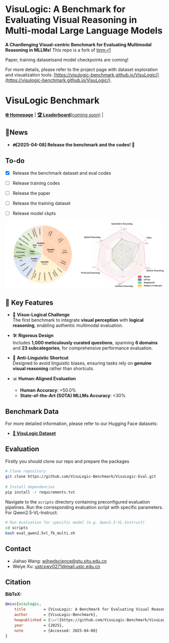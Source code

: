 # VisuLogic: A Benchmark for Evaluating Visual Reasoning in Multi-modal Large Language Models

**A Chanllenging Visual-centric Benchmark for Evaluating Multimodal Reasoning in MLLMs!**
This repo is a fork of [lmm-r1](https://github.com/TideDra/lmm-r1)


Paper, training datasetsand model checkpoints are coming!

For more details, please refer to the project page with dataset exploration and visualization tools: [https://visulogic-benchmark.github.io/VisuLogic/](https://visulogic-benchmark.github.io/VisuLogic/).

# VisuLogic Benchmark

[**🌐 Homepage**](https://visulogic-benchmark.github.io/VisuLogic) | [**🏆 Leaderboard**(coming soon)](https://visulogic-benchmark.github.io/VisuLogic/) |



## 🔔News

- **🔥[2025-04-08] Release the benchmark and the codes! 🚀**
## To-do
- [x] Release the benchmark dataset and eval codes
- [ ] Release training codes
- [ ] Release the paper
- [ ] Release the training dataset
- [ ] Release model ckpts


![Overview](assets/overview4.png)

## 🌟 Key Features

- 🚀 **Visuo-Logical Challenge**  
  The first benchmark to integrate **visual perception** with **logical reasoning**, enabling authentic multimodal evaluation.
  
- 🛠️ **Rigorous Design**  
  Includes **1,000 meticulously curated questions**, spanning **6 domains** and **23 subcategories**, for comprehensive performance evaluation.
  
- 📝 **Anti-Linguistic Shortcut**  
  Designed to avoid linguistic biases, ensuring tasks rely on **genuine visual reasoning** rather than shortcuts.

- 📊 **Human-Aligned Evaluation**  
  - **Human Accuracy**: >50.0%  
  - **State-of-the-Art (SOTA) MLLMs Accuracy**: <30%

## Benchmark Data

For more detailed information, please refer to our Hugging Face datasets:

- [**🤗 VisuLogic Dataset**](https://huggingface.co/datasets/VisuLogic/VisuLogic)

## Evaluation
Firstly you should clone our repo and prepare the packages

```bash
# Clone repository
git clone https://github.com/VisuLogic-Benchmark/VisuLogic-Eval.git

# Install dependencies
pip install -r requirements.txt
```

Navigate to the `scripts` directory containing preconfigured evaluation pipelines. Run the corresponding evaluation script with specific parameters. For Qwen2.5-VL-Instruct:
```bash
# Run evaluation for specific model (e.g. Qwen2.5-VL-Instruct)
cd scripts
bash eval_qwen2.5vl_7b_multi.sh 
```


## Contact
- Jiahao Wang: wjhwdscience@stu.xjtu.edu.cn
- Weiye Xu: ustcxwy0271@mail.ustc.edu.cn

## Citation

**BibTeX:**
```bibtex
@misc{visulogic,
    title        = {VisuLogic: A Benchmark for Evaluating Visual Reasoning in Multi-modal Large Language Models},
    author       = {VisuLogic-Benchmark},
    howpublished = {\url{https://github.com/VisuLogic-Benchmark/VisuLogic-Eval}},
    year         = {2025},
    note         = {Accessed: 2025-04-08}
}
```
